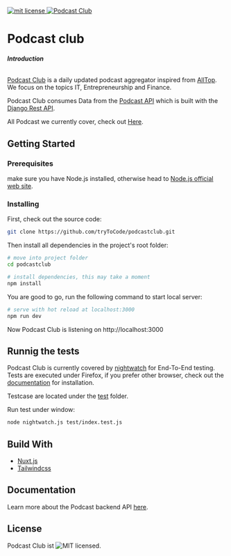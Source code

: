 <p>
  <a href="https://github.com/tryToCode/podcastclub/blob/layout-v2/LICENSE">
    <img src="https://img.shields.io/github/license/tryToCode/podcastclub" alt="mit license">
  </a>
  <a href="http://podcastclub.net/">
    <img src="https://img.shields.io/website?url=http%3A%2F%2Fpodcastclub.net%2F" alt="Podcast Club">
  </a>
</p>

# Podcast club

###### **Introduction**

[Podcast Club](http://podcastclub.net/) is a daily updated podcast aggregator inspired from [AllTop](https://alltop.com).
We focus on the topics IT, Entrepreneurship and Finance.

Podcast Club consumes Data from the [Podcast API](https://github.com/tryToCode/podcast-api) which is built 
with the [Django Rest API](https://www.django-rest-framework.org).

All Podcast we currently cover, check out [Here](http://podcastclub.net/about).


## Getting Started

### Prerequisites

make sure you have Node.js installed, otherwise head to [Node.js official web site](https://nodejs.org/en/).

### Installing

First, check out the source code:

```bash
git clone https://github.com/tryToCode/podcastclub.git
```

Then install all dependencies in the project's root folder:

``` bash
# move into project folder
cd podcastclub

# install dependencies, this may take a moment
npm install
```

You are good to go, run the following command to start local server:

``` bash
# serve with hot reload at localhost:3000
npm run dev
```

Now Podcast Club is listening on http://localhost:3000

## Runnig the tests

Podcast Club is currently covered by [nightwatch](https://nightwatchjs.org/) for End-To-End testing.
Tests are executed under Firefox, if you prefer other browser, check out the [documentation](https://nightwatchjs.org/gettingstarted/installation/#install-geckodriver) for installation.

Testcase are located under the [test](https://github.com/tryToCode/podcastclub/tree/layout-v2/test) folder.

Run test under window:

```bash
node nightwatch.js test/index.test.js
```

## Build With
* [Nuxt.js](https://nuxtjs.org/)
* [Tailwindcss](https://tailwindcss.com/)

## Documentation

Learn more about the Podcast backend API [here](http://podcastclub.net/api/docs).

## License

Podcast Club ist ![MIT licensed](https://github.com/tryToCode/podcastclub/blob/layout-v2/LICENSE).
